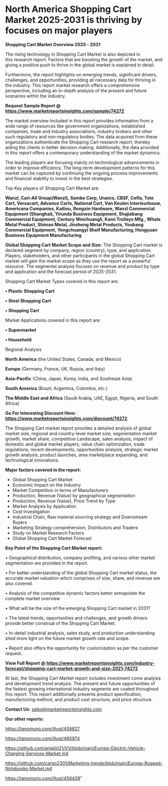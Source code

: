 # North America Shopping Cart Market 2025-2031 is thriving by focuses on major players

<Strong> Shopping Cart Market Overview 2025 - 2031</strong>

The rising technology in Shopping Cart Market is also depicted in this research report. Factors that are boosting the growth of the market, and giving a positive push to thrive in the global market is explained in detail.

Furthermore, the report highlights on emerging trends, significant drivers, challenges, and opportunities, providing all necessary data for thriving in the industry. This report market research offers a comprehensive perspective, including an in-depth analysis of the present and future scenarios within the industry.

<strong>Request Sample Report @ <a href=https://www.marketreportsinsights.com/sample/74272>https://www.marketreportsinsights.com/sample/74272</a></strong>

The market overview included in this report provides information from a wide range of resources like government organizations, established companies, trade and industry associations, industry brokers and other such regulatory and non-regulatory bodies. The data acquired from these organizations authenticate the Shopping Cart research report, thereby aiding the clients in better decision making. Additionally, the data provided in this report offers a contemporary understanding of the market dynamics.

The leading players are focusing mainly on technological advancements in order to improve efficiency. The long-term development patterns for this market can be captured by continuing the ongoing process improvements and financial stability to invest in the best strategies.

Top Key players of Shopping Cart Market are:

<strong>Wanzl, Cari-All Group(Wanzl), Sambo Corp, Unarco, CBSF, Cefla, Tote Cart, Versacart, Advance Carts, National Cart, Van Keulen Interieurbouw, Americana Companies, Kailiou, Rongxin Hardware, Wanzl Commercial Equipment (Shanghai), Yirunda Business Equipment, Shajiabang Commercial Equipment, Century Weichuangli, Kami Trolleys Mfg., Whale Metal Product, Shimao Metal, Jinsheng Metal Products, Youbang Commercial Equipment, Yongchuangyi Shelf Manufacturing, Hongyuan Business Equipment Manufacturing</strong>

<strong><b>Global Shopping Cart Market Scope and Size:</b></strong>
The Shopping Cart market is declared segment by company, region (country), type, and application. Players, stakeholders, and other participants in the global Shopping Cart market will gain the market scope as they use the report as a powerful resource. The segmental analysis focuses on revenue and product by type and application and the forecast period of 2025-2031.

Shopping Cart Market Types covered in this report are:

<strong>• Plastic Shopping Cart

• Steel Shopping Cart

• Shopping Cart</strong>

Market Applications covered in this report are:

<strong>• Supermarket

• Household</strong> 

Regional Analysis

<strong>North America</strong> (the United States, Canada, and Mexico)

<strong>Europe</strong> (Germany, France, UK, Russia, and Italy)

<strong>Asia-Pacific</strong> (China, Japan, Korea, India, and Southeast Asia)

<strong>South America</strong> (Brazil, Argentina, Colombia, etc.)

<strong>The Middle East and Africa</strong> (Saudi Arabia, UAE, Egypt, Nigeria, and South Africa)

<strong>Go For Interesting Discount Here: <a href=https://www.marketreportsinsights.com/discount/74272>https://www.marketreportsinsights.com/discount/74272</a></strong>

The Shopping Cart market report provides a detailed analysis of global market size, regional and country-level market size, segmentation market growth, market share, competitive Landscape, sales analysis, impact of domestic and global market players, value chain optimization, trade regulations, recent developments, opportunities analysis, strategic market growth analysis, product launches, area marketplace expanding, and technological innovations.

<strong><b>Major factors covered in the report:</b></strong>
<ul>
  <li>Global Shopping Cart Market </li>
  <li>Economic Impact on the Industry</li>
  <li>Market Competition in terms of Manufacturers</li>
  <li>Production, Revenue (Value) by geographical segmentation</li>
  <li>Production, Revenue (Value), Price Trend by Type</li>
  <li>Market Analysis by Application</li>
  <li>Cost Investigation</li>
  <li>Industrial Chain, Raw material sourcing strategy and Downstream Buyers</li>
  <li>Marketing Strategy comprehension, Distributors and Traders</li>
  <li>Study on Market Research Factors</li>
  <li>Global Shopping Cart Market Forecast</li>
</ul>

<strong><b>Key Point of the Shopping Cart Market report:</b></strong>

• Geographical distribution, company profiling, and various other market segmentation are provided in the report.

• For better understanding of the global Shopping Cart market status, the accurate market valuation which comprises of size, share, and revenue are also covered.

• Analysis of the competitive dynamic factors better extrapolate the complete market overview

• What will be the size of the emerging Shopping Cart market in 2031?

• The latest trends, opportunities and challenges, and growth drivers provide better construal of the Shopping Cart Market.

• In-detail industrial analysis, sales study, and production understanding shed more light on the future market growth rate and scope.

• Report also offers the opportunity for customization as per the customer request.

<strong><b>View Full Report @ <a href=https://www.marketreportsinsights.com/industry-forecast/shopping-cart-market-growth-and-size-2021-74272>https://www.marketreportsinsights.com/industry-forecast/shopping-cart-market-growth-and-size-2021-74272</a></b></strong>


At last, the Shopping Cart Market report includes investment come analysis and development trend analysis. The present and future opportunities of the fastest growing international industry segments are coated throughout this report. This report additionally presents product specification, manufacturing method, and product cost structure, and price structure.

<strong>Contact Us:</strong>
sales@marketreportsinsights.com

<strong>Our other reports:</strong>

<a href=https://tanomuno.com/illust/459827>https://tanomuno.com/illust/459827</a>

<a href=https://tanomuno.com/illust/460874>https://tanomuno.com/illust/460874</a>

<a href=https://github.com/anjaliiii21/VV/blob/main/Europe-Electric-Vehicle-Charging-Services-Market.md>https://github.com/anjaliiii21/VV/blob/main/Europe-Electric-Vehicle-Charging-Services-Market.md</a>

<a href=https://github.com/cargo2301/Marketing-trends/blob/main/Europe-Rugged-Notebooks-Market.md>https://github.com/cargo2301/Marketing-trends/blob/main/Europe-Rugged-Notebooks-Market.md</a>

<a href=https://tanomuno.com/illust/458409>https://tanomuno.com/illust/458409</a>"
